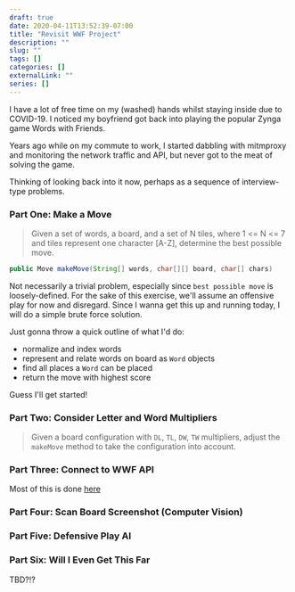 ```yaml
---
draft: true
date: 2020-04-11T13:52:39-07:00
title: "Revisit WWF Project"
description: ""
slug: ""
tags: []
categories: []
externalLink: ""
series: []
---
```


I have a lot of free time on my (washed) hands whilst staying inside due to COVID-19. I noticed my boyfriend got back into playing the popular Zynga game Words with Friends.

Years ago while on my commute to work, I started dabbling with mitmproxy and monitoring the network traffic and API, but never got to the meat of solving the game.

Thinking of looking back into it now, perhaps as a sequence of interview-type problems.

### Part One: Make a Move

> Given a set of words, a board, and a set of N tiles, where 1 <= N <= 7 and tiles represent one character [A-Z], determine the best possible move.

``` java
public Move makeMove(String[] words, char[][] board, char[] chars)
```

Not necessarily a trivial problem, especially since `best possible move` is loosely-defined. For the sake of this exercise, we'll assume an offensive play for now and disregard. Since I wanna get this up and running today, I will do a simple brute force solution.

Just gonna throw a quick outline of what I'd do:

- normalize and index words
- represent and relate words on board as `Word` objects
- find all places a `Word` can be placed
- return the move with highest score

Guess I'll get started!

### Part Two: Consider Letter and Word Multipliers

> Given a board configuration with `DL`, `TL`, `DW`, `TW` multipliers, adjust the `makeMove` method to take the configuration into account.

### Part Three: Connect to WWF API

Most of this is done [here](https://github.com/j000shDotCom/words-with-fiends)

### Part Four: Scan Board Screenshot (Computer Vision)

### Part Five: Defensive Play AI

### Part Six: Will I Even Get This Far

TBD?!?
